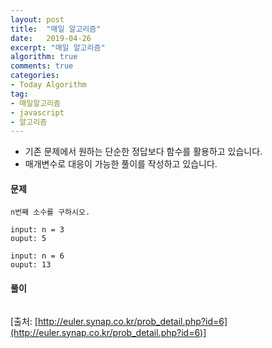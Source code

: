 ```yaml
---
layout: post
title:  "매일 알고리즘"
date:   2019-04-26
excerpt: "매일 알고리즘"
algorithm: true
comments: true
categories:
- Today Algorithm
tag:
- 매일알고리즘
- javascript
- 알고리즘
---
```


* 기존 문제에서 원하는 단순한 정답보다 함수를 활용하고 있습니다.
* 매개변수로 대응이 가능한 풀이를 작성하고 있습니다.

#### 문제
```
n번째 소수를 구하시오.

input: n = 3
ouput: 5

input: n = 6
ouput: 13
```

#### 풀이
```javascript
```

[출처: [http://euler.synap.co.kr/prob_detail.php?id=6](http://euler.synap.co.kr/prob_detail.php?id=6)]
